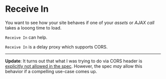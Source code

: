 # Receive In

You want to see how your site behaves if one of your *assets* or *AJAX call* takes a looong time to load.

`Receive In` can help.

`Receive In` is a delay proxy which supports CORS.


----

**Update**: It turns out that what I was trying to do via CORS header is [explicitly not allowed in the spec](http://stackoverflow.com/questions/24135854/why-does-cors-specification-not-allow-redirects). However, the spec _may_ allow this behavior if a compelling use-case comes up.
